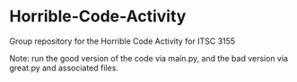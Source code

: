 # Horrible-Code-Activity
Group repository for the Horrible Code Activity for ITSC 3155

Note: run the good version of the code via main.py, and the bad version via great.py and associated files. 
